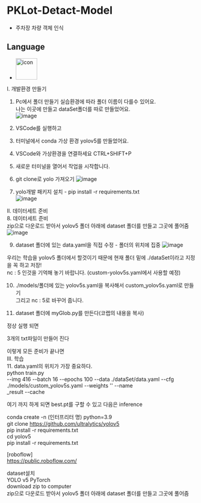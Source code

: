 # PKLot-Detact-Model  
 - 주차장 차량 객체 인식  
## Language  
 - <div style="display: flex; align-items: flex-start;"><img src="https://techstack-generator.vercel.app/python-icon.svg" alt="icon" width="57" height="57" /></div>  

 I. 개발환경 만들기 
1. Pc에서 폴더 만들기
    실습환경에 따라 폴더 이름이 다를수 있어요.   
    나는 이곳에 만들고 dataSet폴더를 따로 만들었어요.  
![image](https://github.com/jiwon0629/PKLot-Detact-Model/assets/149983498/a357b6ca-306d-4939-b562-c4a6440ae8d3)


3. VSCode를 실행하고 
4. 터미널에서 conda 가상 환경  yolov5를 만들었어요.

5. VSCode와 가상환경을 연결하세요 CTRL+SHIFT+P
6. 새로운 터미널을 열어서 작업을 시작합니다. 
7. git clone로 yolo 가져오기
![image](https://github.com/jiwon0629/PKLot-Detact-Model/assets/149983498/ff5462e2-a28a-4ea6-ba16-419258e7aee5)

8. yolo개발 패키지 설치  - pip install -r requirements.txt  
![image](https://github.com/jiwon0629/PKLot-Detact-Model/assets/149983498/9767eeef-b0dd-4f83-a2c4-cec16bc18276)

II. 데이터세트 준비  
8. 데이터세트 준비   
zip으로 다운로드 받아서 yolov5 폴더 아래에 dataset 폴더를 만들고 그곳에 풀어줌   
![image](https://github.com/jiwon0629/PKLot-Detact-Model/assets/149983498/804a6630-291e-4dea-a1ad-c89358fea499)


9. dataset 폴더에 있는 data.yaml을 직접 수정 - 폴더의 위치에 집중
![image](https://github.com/jiwon0629/PKLot-Detact-Model/assets/149983498/0075414c-0778-4c2c-90c4-831ff3d32883)


우리는 학습을 yolov5 폴더에서 할것이기 때문에 현재 폴더 밑에 ./dataSet이라고 지정을 꼭 하고 저장!  
nc : 5 인것을 기억해 놓기 바랍니다. (custom-yolov5s.yaml에서 사용할 예정)

10. ./models/폴더에 있는 yolov5s.yaml을 복사해서 custom_yolov5s.yaml로 만들기  
그리고 nc : 5로 바꾸어 줍니다.

11. dataset 폴더에 myGlob.py를 만든다(코랩의 내용을 복사)

정상 실행 되면  

3개의 txt파일이 만들어 진다 

이렇게 모든 준비가 끝나면  
III. 학습  
11. data.yaml의 위치가 가장 중요하다.  
python train.py  
--img 416 --batch 16 --epochs 100 --data ./dataSet/data.yaml --cfg ./models/custom_yolov5s.yaml --weights '' --name  
_result --cache  

여기 까지 하게 되면 best.pt를 구할 수 있고 다음은 inference

conda create -n (인터프리터 명) python=3.9  
git clone https://github.com/ultralytics/yolov5  
pip install -r requirements.txt  
cd yolov5  
pip install -r requirements.txt  

[roboflow]  
https://public.roboflow.com/  

dataset설치  
YOLO v5 PyTorch  
download zip to computer  
zip으로 다운로드 받아서 yolov5 폴더 아래에 dataset 폴더를 만들고 그곳에 풀어줌  
